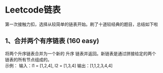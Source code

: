 Leetcode链表
============

第一次接触力扣，选择从较简单的链表开始。刷了十道较经典的题目，总结如下啦<br>

1、合并两个有序链表 (160 easy)
------------------
将两个升序链表合并为一个新的 升序 链表并返回。新链表是通过拼接给定的两个链表的所有节点组成的。 <br>
示例：
输入：l1 = [1,2,4], l2 = [1,3,4]
输出：[1,1,2,3,4,4]

